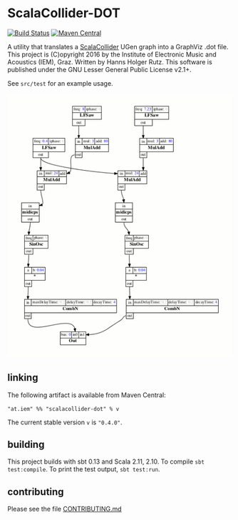 # ScalaCollider-DOT

[![Build Status](https://travis-ci.org/iem-projects/ScalaCollider-DOT.svg?branch=master)](https://travis-ci.org/iem-projects/ScalaCollider-DOT)
[![Maven Central](https://maven-badges.herokuapp.com/maven-central/at.iem/scalacollider-dot_2.11/badge.svg)](https://maven-badges.herokuapp.com/maven-central/at.iem/scalacollider-dot_2.11)

A utility that translates a [ScalaCollider](https://github.com/Sciss/ScalaCollider) UGen graph into a GraphViz .dot file.
This project is (C)opyright 2016 by the Institute of Electronic Music and Acoustics (IEM), Graz. Written by Hanns Holger Rutz. This software is published under the GNU Lesser General Public License v2.1+.

See `src/test` for an example usage.

![example](example.png)

## linking

The following artifact is available from Maven Central:

    "at.iem" %% "scalacollider-dot" % v

The current stable version `v` is `"0.4.0"`.

## building

This project builds with sbt 0.13 and Scala 2.11, 2.10. To compile `sbt test:compile`.
To print the test output, `sbt test:run`.

## contributing

Please see the file [CONTRIBUTING.md](CONTRIBUTING.md)
